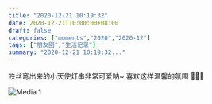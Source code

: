 ```yaml
---
title: "2020-12-21 10:19:32"
date: 2020-12-21T10:00:00+08:00
draft: false
categories: ["moments","2020","2020-12"]
tags: ["朋友圈","生活记录"]
summary: "2020-12-21 10:19:32..."
---
```


铁丝弯出来的小天使灯串非常可爱呐~
喜欢这样温馨的氛围 👼🏻🌟

![Media 1](/Moments/photos/2020-12-21/202012211019320.jpg)

